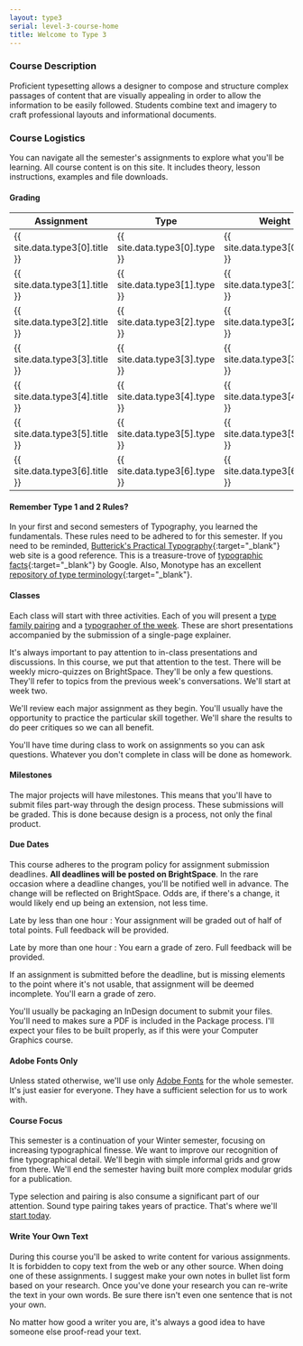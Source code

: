 ```yaml
---
layout: type3
serial: level-3-course-home
title: Welcome to Type 3
---
```

### Course Description

Proficient typesetting allows a designer to compose and structure complex passages of content that are visually appealing in order to allow the information to be easily followed. Students combine text and imagery to craft professional layouts and informational documents.

### Course Logistics

You can navigate all the semester's assignments to explore what you'll be learning. All course content is on this site. It includes theory, lesson instructions, examples and file downloads.

#### Grading 

<table class="rubric">
	<thead>
	<tr>
	<th>Assignment</th>
	<th class="column-2">Type</th>
	<th class="column-3">Weight</th>
	</tr>
	</thead>
	<tbody>
	<tr><td>{{ site.data.type3[0].title }}</td><td class="column-2">{{ site.data.type3[0].type }}</td><td class="column-3">{{ site.data.type3[0].value }}</td></tr>
	<tr><td>{{ site.data.type3[1].title }}</td><td class="column-2">{{ site.data.type3[1].type }}</td><td class="column-3">{{ site.data.type3[1].value }}</td></tr>
	<tr><td>{{ site.data.type3[2].title }}</td><td class="column-2">{{ site.data.type3[2].type }}</td><td class="column-3">{{ site.data.type3[2].value }}</td></tr>
	<tr><td>{{ site.data.type3[3].title }}</td><td class="column-2">{{ site.data.type3[3].type }}</td><td class="column-3">{{ site.data.type3[3].value }}</td></tr>
	<tr><td>{{ site.data.type3[4].title }}</td><td class="column-2">{{ site.data.type3[4].type }}</td><td class="column-3">{{ site.data.type3[4].value }}</td></tr>
	<tr><td>{{ site.data.type3[5].title }}</td><td class="column-2">{{ site.data.type3[5].type }}</td><td class="column-3">{{ site.data.type3[5].value }}</td></tr>
	<tr><td>{{ site.data.type3[6].title }}</td><td class="column-2">{{ site.data.type3[6].type }}</td><td class="column-3">{{ site.data.type3[6].value }}</td></tr>
	</tbody>
</table>

#### Remember Type 1 and 2 Rules?

In your first and second semesters of Typography, you learned the fundamentals. These rules need to be adhered to for this semester. If you need to be reminded, [Butterick's Practical Typography](https://practicaltypography.com){:target="_blank"} web site is a good reference. This is a treasure-trove of [typographic facts](https://fonts.google.com/knowledge){:target="_blank"} by Google. Also, Monotype has an excellent [repository of type terminology](https://www.monotype.com/resources/z-typographic-terms){:target="_blank"}.

#### Classes

Each class will start with three activities. Each of you will present a <a href="{{site.baseurl}}/type-3/type-family-pairing/index.html" title="Type family pairing">type family pairing</a> and a <a href="{{site.baseurl}}/type-3/typographer-of-the-week/index.html" title="Typographer of the week">typographer of the week</a>. These are short presentations accompanied by the submission of a single-page explainer.

It's always important to pay attention to in-class presentations and discussions. In this course, we put that attention to the test. There will be weekly micro-quizzes on BrightSpace. They'll be only a few questions. They'll refer to topics from the previous week's conversations. We'll start at week two.

We'll review each major assignment as they begin. You'll usually have the opportunity to practice the particular skill together. We'll share the results to do peer critiques so we can all benefit.

You'll have time during class to work on assignments so you can ask questions. Whatever you don't complete in class will be done as homework.

#### Milestones

The major projects will have milestones. This means that you'll have to submit files part-way through the design process. These submissions will be graded. This is done because design is a process, not only the final product.

#### Due Dates

This course adheres to the program policy for assignment submission deadlines. **All deadlines will be posted on BrightSpace**. In the rare occasion where a deadline changes, you'll be notified well in advance. The change will be reflected on BrightSpace. Odds are, if there's a change, it would likely end up being an extension, not less time.

Late by less than one hour
: Your assignment will be graded out of half of total points. Full feedback will be provided.

Late by more than one hour
: You earn a grade of zero. Full feedback will be provided.

If an assignment is submitted before the deadline, but is missing elements to the point where it's not usable, that assignment will be deemed incomplete. You'll earn a grade of zero.

You'll usually be packaging an InDesign document to submit your files. You'll need to makes sure a PDF is included in the Package process. I'll expect your files to be built properly, as if this were your Computer Graphics course.

#### Adobe Fonts Only

Unless stated otherwise, we'll use only [Adobe Fonts](https://fonts.adobe.com) for the whole semester. It's just easier for everyone. They have a sufficient selection for us to work with.

#### Course Focus

This semester is a continuation of your Winter semester, focusing on increasing typographical finesse. We want to improve our recognition of fine typographical detail. We'll begin with simple informal grids and grow from there. We'll end the semester having built more complex modular grids for a publication.

Type selection and pairing is also consume a significant part of our attention. Sound type pairing takes years of practice. That's where we'll <a href="{{site.baseurl}}/type-3/type-family-pairing/index.html" title="Type family pairing">start today</a>.

#### Write Your Own Text

During this course you'll be asked to write content for various assignments. It is forbidden to copy text from the web or any other source. When doing one of these assignments. I suggest make your own notes in bullet list form based on your research. Once you've done your research you can re-write the text in your own words. Be sure there isn't even one sentence that is not your own.

No matter how good a writer you are, it's always a good idea to have someone else proof-read your text.